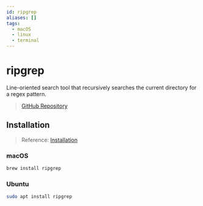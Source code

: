 ```yaml
---
id: ripgrep
aliases: []
tags:
  - macOS
  - linux
  - terminal
---
```


# ripgrep

Line-oriented search tool that recursively searches the current directory for a regex pattern.

> [GitHub Repository](https://github.com/BurntSushi/ripgrep)

## Installation

> Reference: [Installation](https://github.com/BurntSushi/ripgrep#installation)

### macOS

```bash
brew install ripgrep
```

### Ubuntu

```bash
sudo apt install ripgrep
```
